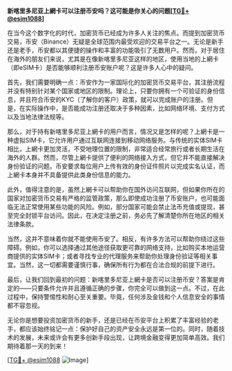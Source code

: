 **新喀里多尼亚上網卡可以注册币安吗？这可能是你关心的问题[[TG💪+ @esim1088](https://t.me/s/esim1088)]**

在当今这个数字化的时代，加密货币已经成为许多人关注的焦点。而提到加密货币交易，币安（Binance）无疑是全球范围内最受欢迎的交易平台之一。无论是新手还是老手，币安都以其便捷的操作和丰富的功能吸引了无数用户。然而，对于居住在海外的朋友们来说，尤其是在像新喀里多尼亚这样的地区，使用当地的上網卡（即eSIM卡）是否能够顺利注册币安账户呢？这是许多人心中的疑问。

首先，我们需要明确一点：币安作为一家国际化的加密货币交易平台，其注册流程并没有特别针对某个国家或地区的限制。理论上，只要你拥有一个可验证的身份信息，并且符合币安的KYC（了解你的客户）政策，就可以完成账户的注册。但是，在实际操作中，是否能成功注册还取决于多种因素，比如网络环境、支付方式以及当地法律法规等。

那么，对于持有新喀里多尼亚上網卡的用户而言，情况又是怎样的呢？上網卡是一种虚拟SIM卡，它允许用户通过互联网连接到移动网络服务。与传统的实体SIM卡相比，上網卡更加灵活，不受地理位置的限制，非常适合经常旅行或者长期生活在海外的人群。然而，尽管上網卡提供了便利的网络接入方式，但它并不能直接解决身份验证的问题。币安要求每位用户上传有效的身份证件照片以完成实名认证，而上網卡本身并不具备提供此类身份信息的能力。

此外，值得注意的是，虽然上網卡可以帮助你在国外访问互联网，但如果你所在的国家对加密货币交易有严格的监管政策，那么即使成功注册了币安账户，也可能面临无法正常使用某些功能的风险。例如，部分国家可能会禁止法币充值或提现，甚至完全封锁平台访问。因此，在决定注册之前，务必先了解清楚你所在地区的相关法律条款。

当然，这并不意味着你就不能使用币安了。相反，有许多方法可以帮助你绕过这些障碍。例如，你可以选择通过其他途径获取更可靠的网络支持，比如购买本地运营商提供的实体SIM卡；或者寻找专业的代理服务来帮助你处理身份验证等相关事宜。当然，这一切都需要谨慎行事，确保所有行为都在合法合规的前提下进行。

最后，让我们回到最初的问题：新喀里多尼亚上網卡是否可以注册币安？答案是肯定的——只要条件允许并且遵循正确的步骤，你完全可以做到这一点。不过，在此过程中，保持警惕性和耐心至关重要。毕竟，任何涉及金钱和个人信息安全的事情都不容忽视。

无论你是想要投资加密货币的新手，还是已经在币安平台上积累了丰富经验的老手，都应该始终铭记一点：保护好自己的资产安全永远是第一位的。同时，随着技术的发展，未来或许会有更多创新手段出现，让跨境金融变得更加简单高效。我们期待着那一天的到来！

[[TG💪+ @esim1088](https://t.me/s/esim1088) ![Image](https://i.postimg.cc/4NQfJmqS/Snipaste-2025-05-13-00-14-12.png)]